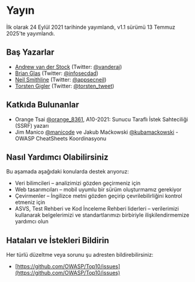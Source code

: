 # Yayın

İlk olarak 24 Eylül 2021 tarihinde yayımlandı, v1.1 sürümü 13 Temmuz 2025'te yayımlandı.

## Baş Yazarlar

* [Andrew van der Stock](mailto:vanderaj@owasp.org) (Twitter: [@vanderaj](https://x.com/vanderaj))
* [Brian Glas](mailto:brian.glas@owasp.org) (Twitter: [@infosecdad](https://x.com/infosecdad))
* [Neil Smithline](mailto:neil.smithline@owasp.org) (Twitter: [@appsecneil](https://x.com/appsecneil))
* [Torsten Gigler](mailto:torsten.gigler@owasp.org) (Twitter: [@torsten\_tweet](https://x.com/torsten_tweet))

## Katkıda Bulunanlar

* Orange Tsai [@orange\_8361](https://x.com/orange_8361), A10-2021: Sunucu Taraflı İstek Sahteciliği (SSRF) yazarı
* Jim Manico [@manicode](https://x.com/manicode) ve Jakub Maćkowski [@kubamackowski](https://x.com/kubamackowski) - OWASP CheatSheets Koordinasyonu

## Nasıl Yardımcı Olabilirsiniz

Bu aşamada aşağıdaki konularda destek arıyoruz:

* Veri bilimcileri – analizimizi gözden geçirmeniz için
* Web tasarımcıları – mobil uyumlu bir sürüm oluşturmamız gerekiyor
* Çevirmenler – İngilizce metni gözden geçirip çevrilebilirliğini kontrol etmeniz için
* ASVS, Test Rehberi ve Kod İnceleme Rehberi liderleri – verilerimizi kullanarak belgelerimizi ve standartlarımızı birbiriyle ilişkilendirmemize yardımcı olun

## Hataları ve İstekleri Bildirin

Her türlü düzeltme veya sorunu şu adresten bildirebilirsiniz:

* [https://github.com/OWASP/Top10/issues](https://github.com/OWASP/Top10/issues)
